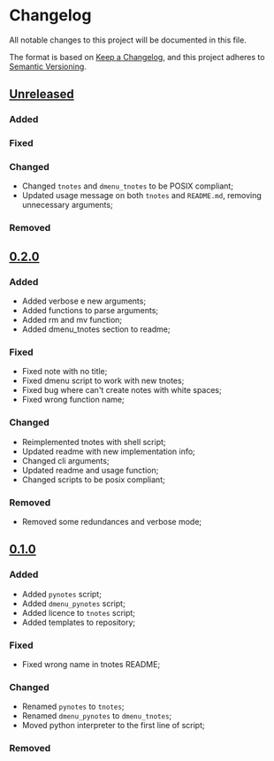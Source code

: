 # Changelog

All notable changes to this project will be documented in this file.

The format is based on [Keep a Changelog](https://keepachangelog.com/en/1.0.0/),
and this project adheres to [Semantic Versioning](https://semver.org/spec/v2.0.0.html).

## [Unreleased]

### Added

### Fixed

### Changed

* Changed `tnotes` and `dmenu_tnotes` to be POSIX compliant;
* Updated usage message on both `tnotes` and `README.md`, removing unnecessary arguments;

### Removed

## [0.2.0]

### Added

* Added verbose e new arguments;
* Added functions to parse arguments;
* Added rm and mv function;
* Added dmenu_tnotes section to readme;

### Fixed

* Fixed note with no title;
* Fixed dmenu script to work with new tnotes;
* Fixed bug where can't create notes with white spaces;
* Fixed wrong function name;

### Changed

* Reimplemented tnotes with shell script;
* Updated readme with new implementation info;
* Changed cli arguments;
* Updated readme and usage function;
* Changed scripts to be posix compliant;

### Removed

* Removed some redundances and verbose mode;

## [0.1.0]

### Added

* Added `pynotes` script;
* Added `dmenu_pynotes` script;
* Added licence to `tnotes` script;
* Added templates to repository;

### Fixed

* Fixed wrong name in tnotes README;

### Changed

* Renamed `pynotes` to `tnotes`;
* Renamed `dmenu_pynotes` to `dmenu_tnotes`;
* Moved python interpreter to the first line of script;

### Removed

[unreleased]: https://github.com/TinyToolSH/tnotes/compare/0.1.0...HEAD
[0.2.0]: https://github.com/TinyToolSH/tnotes/compare/0.1.0...0.2.0
[0.1.0]: https://github.com/TinyToolSH/tnotes/releases/tag/0.1.0
